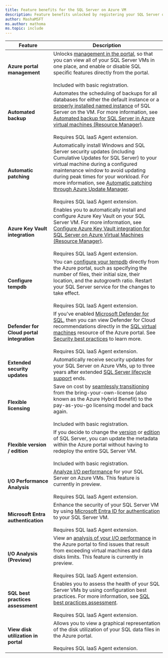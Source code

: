 ```yaml
---
title: Feature benefits for the SQL Server on Azure VM
description: Feature benefits unlocked by registering your SQL Server on Azure VM with the SQL IaaS Agent extension
author: MashaMSFT
ms.author: mathoma
ms.topic: include
---
```


| Feature | Description |
| --- | --- |
| **Azure portal management** | Unlocks [management in the portal](../virtual-machines/windows/manage-sql-vm-portal.md), so that you can view all of your SQL Server VMs in one place, and enable or disable SQL specific features directly from the portal. <br /> <br /> Included with basic registration.  |  
| **Automated backup** |Automates the scheduling of backups for all databases for either the default instance or a [properly installed named instance](../virtual-machines/windows/frequently-asked-questions-faq.yml#can-i-use-a-named-instance-of-sql-server-with-the-iaas-extension-) of SQL Server on the VM. For more information, see [Automated backup for SQL Server in Azure virtual machines (Resource Manager)](../virtual-machines/windows/automated-backup-sql-2014.md). <br /> <br /> Requires SQL IaaS Agent extension. |
| **Automatic patching** | Automatically install Windows and SQL Server security updates (including Cumulative Updates for SQL Server) to your virtual machine during a configured maintenance window to avoid updating during peak times for your workload. For more information, see [Automatic patching through Azure Update Manager](../virtual-machines/azure-update-manager-sql-vm.md). <br /> <br /> Requires SQL IaaS Agent extension.  |
| **Azure Key Vault integration** |Enables you to automatically install and configure Azure Key Vault on your SQL Server VM. For more information, see [Configure Azure Key Vault integration for SQL Server on Azure Virtual Machines (Resource Manager)](../virtual-machines/windows/azure-key-vault-integration-configure.md). <br /> <br /> Requires SQL IaaS Agent extension. |
| **Configure tempdb** | You can [configure your tempdb](../virtual-machines/windows/manage-sql-vm-portal.md#storage-configuration) directly from the Azure portal, such as specifying the number of files, their initial size, their location, and the autogrowth ratio. Restart your SQL Server service for the changes to take effect. <br /> <br /> Requires SQL IaaS Agent extension.  | 
| **Defender for Cloud portal integration** | If you've enabled [Microsoft Defender for SQL](/azure/defender-for-cloud/defender-for-sql-usage), then you can view Defender for Cloud recommendations directly in the [SQL virtual machines](../virtual-machines/windows/manage-sql-vm-portal.md) resource of the Azure portal. See [Security best practices](../virtual-machines/windows/security-considerations-best-practices.md) to learn more. <br /> <br /> Requires SQL IaaS Agent extension. |
| **Extended security updates** | Automatically receive security updates for your SQL Server on Azure VMs, up to three years after extended [SQL Server lifecycle support](/lifecycle/products/?terms=sql%20server) ends. | 
| **Flexible licensing** | Save on cost by [seamlessly transitioning](../virtual-machines/windows/licensing-model-azure-hybrid-benefit-ahb-change.md) from the bring-your-own-license (also known as the Azure Hybrid Benefit) to the pay-as-you-go licensing model and back again. <br /> <br /> Included with basic registration. | 
| **Flexible version / edition** | If you decide to change the [version](../virtual-machines/windows/change-sql-server-version.md) or [edition](../virtual-machines/windows/change-sql-server-edition.md) of SQL Server, you can update the metadata within the Azure portal without having to redeploy the entire SQL Server VM.  <br /> <br /> Included with basic registration.   | 
| **I/O Performance Analysis** | [Analyze I/O performance](../virtual-machines/windows/storage-performance-analysis.md) for your SQL Server on Azure VMs. This feature is currently in preview. <br /> <br /> Requires SQL IaaS Agent extension. |
| **Microsoft Entra authentication** | Enhance the security of your SQL Server VM by using [Microsoft Entra ID for authentication](../virtual-machines/windows/configure-azure-ad-authentication-for-sql-vm.md) to your SQL Server VM. <br /> <br /> Requires SQL IaaS Agent extension. | 
| **I/O Analysis (Preview)** | View an [analysis of your I/O performance](../virtual-machines/windows/storage-performance-analysis.md) in the Azure portal to find issues that result from exceeding virtual machines and data disks limits. This feature is currently in preview. <br /> <br /> Requires SQL IaaS Agent extension. |
| **SQL best practices assessment** | Enables you to assess the health of your SQL Server VMs by using configuration best practices. For more information, see [SQL best practices assessment](../virtual-machines/windows/sql-assessment-for-sql-vm.md). <br /> <br /> Requires SQL IaaS Agent extension. | 
| **View disk utilization in portal** | Allows you to view a graphical representation of the disk utilization of your SQL data files in the Azure portal. <br /> <br /> Requires SQL IaaS Agent extension. | 


